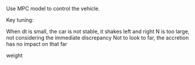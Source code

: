 Use MPC model to control the vehicle.

Key tuning:

When dt is small, the car is not stable, it shakes left and right
N is too large, not considering the immediate discrepancy
Not to look to far, the accretion has no impact on that far


weight